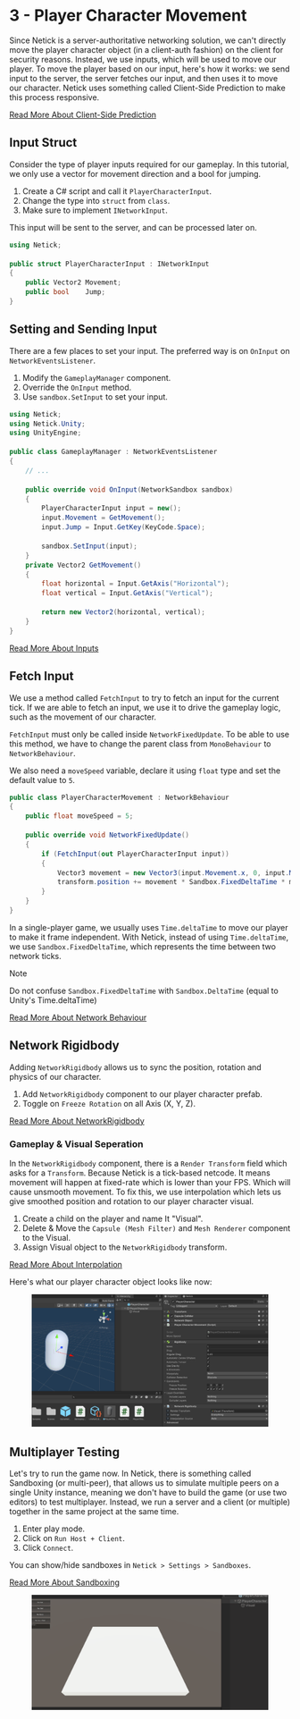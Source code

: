 # 3 - Player Character Movement

Since Netick is a server-authoritative networking solution, we can't directly move the player character object (in a client-auth fashion) on the client for security reasons. Instead, we use inputs, which will be used to move our player. To move the player based on our input, here's how it works: we send input to the server, the server fetches our input, and then uses it to move our character. Netick uses something called Client-Side Prediction to make this process responsive.

[Read More About Client-Side Prediction](understanding-client-side-prediction/understanding-client-side-prediction.md)

## Input Struct
Consider the type of player inputs required for our gameplay. In this tutorial, we only use a vector for movement direction and a bool for jumping.

1. Create a C# script and call it `PlayerCharacterInput`.
2. Change the type into `struct` from `class`.
3. Make sure to implement `INetworkInput`.

This input will be sent to the server, and can be processed later on.

```cs
using Netick;

public struct PlayerCharacterInput : INetworkInput
{
    public Vector2 Movement;    
    public bool    Jump;    
}
```

## Setting and Sending Input
There are a few places to set your input. The preferred way is on `OnInput` on `NetworkEventsListener`.

1. Modify the `GameplayManager` component.
2. Override the `OnInput` method.
3. Use `sandbox.SetInput` to set your input.

```cs
using Netick;
using Netick.Unity;
using UnityEngine;

public class GameplayManager : NetworkEventsListener
{
    // ...
    
    public override void OnInput(NetworkSandbox sandbox)
    {
        PlayerCharacterInput input = new();
        input.Movement = GetMovement();
        input.Jump = Input.GetKey(KeyCode.Space);

        sandbox.SetInput(input);
    }
    private Vector2 GetMovement()
    {
        float horizontal = Input.GetAxis("Horizontal");
        float vertical = Input.GetAxis("Vertical");

        return new Vector2(horizontal, vertical);
    }
}

```

[Read More About Inputs](understanding-client-side-prediction/writing-client-side-prediction-code.md)

## Fetch Input

We use a method called `FetchInput` to try to fetch an input for the current tick. If we are able to fetch an input, we use it to drive the gameplay logic, such as the movement of our character. 

`FetchInput` must only be called inside `NetworkFixedUpdate`. To be able to use this method, we have to change the parent class from `MonoBehaviour` to `NetworkBehaviour`.

We also need a `moveSpeed` variable, declare it using `float` type and set the default value to `5`.

```cs
public class PlayerCharacterMovement : NetworkBehaviour
{
    public float moveSpeed = 5;

    public override void NetworkFixedUpdate()
    {
        if (FetchInput(out PlayerCharacterInput input))
        {
            Vector3 movement = new Vector3(input.Movement.x, 0, input.Movement.y);
            transform.position += movement * Sandbox.FixedDeltaTime * moveSpeed;
        }
    }
}
```

In a single-player game, we usually uses `Time.deltaTime` to move our player to make it frame independent. With Netick, instead of using `Time.deltaTime`, we use `Sandbox.FixedDeltaTime`, which represents the time between two network ticks.

> [!Note]
> Do not confuse `Sandbox.FixedDeltaTime` with `Sandbox.DeltaTime` (equal to Unity's Time.deltaTime) 

[Read More About Network Behaviour](core-concepts.md#network-behaviour)

## Network Rigidbody
Adding `NetworkRigidbody` allows us to sync the position, rotation and physics of our character.

1. Add `NetworkRigidbody` component to our player character prefab.
2. Toggle on `Freeze Rotation` on all Axis (X, Y, Z).

[Read More About NetworkRigidbody](built-in-components/networkrigidbody.md)

### Gameplay & Visual Seperation
In the `NetworkRigidbody` component, there is a `Render Transform` field which asks for a `Transform`.
Because Netick is a tick-based netcode. It means movement will happen at fixed-rate which is lower than your FPS. Which will cause unsmooth movement. To fix this, we use interpolation which lets us give smoothed position and rotation to our player character visual.

1. Create a child on the player and name It "Visual".
2. Delete & Move the `Capsule (Mesh Filter)` and `Mesh Renderer` component to the Visual.
3. Assign Visual object to the `NetworkRigidbody` transform.

[Read More About Interpolation](interpolation.md)

Here's what our player character object looks like now:

<figure><img src="../images/getting-started/103-player-character.png" alt=""><figcaption></figcaption></figure>

## Multiplayer Testing
Let's try to run the game now. In Netick, there is something called Sandboxing (or multi-peer), that allows us to simulate multiple peers on a single Unity instance, meaning we don't have to build the game (or use two editors) to test multiplayer. Instead, we run a server and a client (or multiple) together in the same project at the same time.

1. Enter play mode.
2. Click on `Run Host + Client`.
3. Click `Connect`.

You can show/hide sandboxes in `Netick > Settings > Sandboxes`.

[Read More About Sandboxing](sandboxing.md)

<figure><img src="../images/getting-started/103-multipeer.gif" alt=""><figcaption></figcaption></figure>